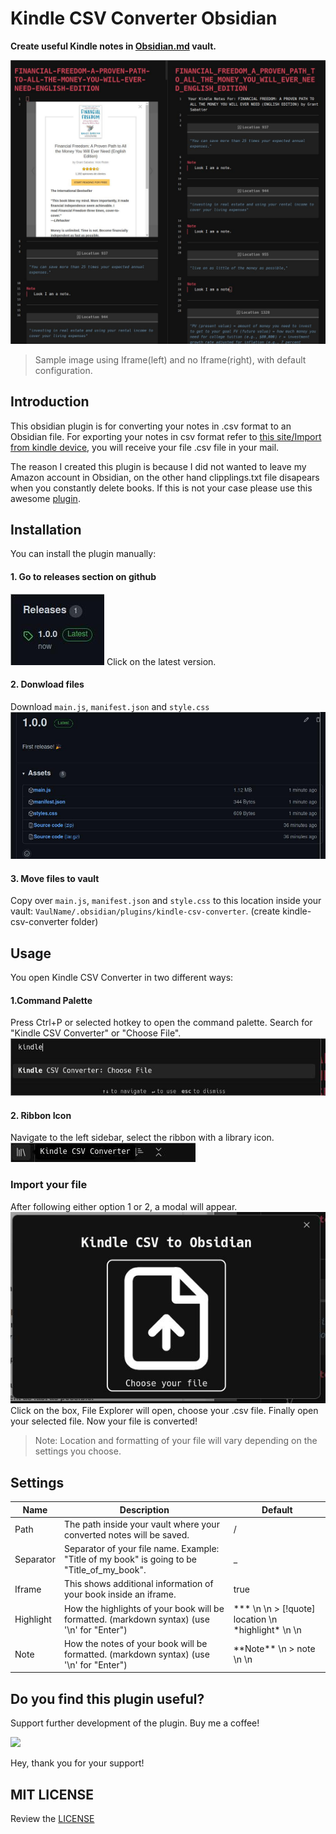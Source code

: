 # Kindle CSV Converter Obsidian
**Create useful Kindle notes in [Obsidian.md](https://obsidian.md/) vault.** 

![](https://github.com/alvaro-cas/kindle-csv-converter-obsidian/blob/main/assets/ss.jpg?raw=true)

> Sample image using Iframe(left) and no Iframe(right), with default configuration.



## Introduction

This obsidian plugin is for converting your notes in .csv format to an Obsidian file. For exporting your notes in csv format refer to [this site/Import from kindle device](https://medium.com/@keisuke_w/how-to-export-kindle-notes-and-highlights-ebce5812bbfc), you will receive your file .csv file in your mail.


The reason I created this plugin is because I did not wanted to leave my Amazon account in Obsidian, on the other hand clipplings.txt file disapears when you constantly delete books. If this is not your case please use this awesome [plugin](https://github.com/hadynz/obsidian-kindle-plugin).



## Installation
You can install the plugin manually:

#### 1. Go to releases section on github
![](https://github.com/alvaro-cas/kindle-csv-converter-obsidian/blob/main/assets/ss_003.jpg?raw=true)
Click on the latest version.

#### 2. Donwload files
Download `main.js`, `manifest.json` and `style.css`
![](https://github.com/alvaro-cas/kindle-csv-converter-obsidian/blob/main/assets/ss_004.jpg?raw=true)

#### 3. Move files to vault
Copy over `main.js`, `manifest.json` and `style.css` to this location inside your vault: `VaulName/.obsidian/plugins/kindle-csv-converter`. (create kindle-csv-converter folder)



## Usage
You open Kindle CSV Converter in two different ways: 

#### 1.Command Palette
Press Ctrl+P or selected hotkey to open the command palette. Search for "Kindle CSV Converter" or "Choose File".
![](https://raw.githubusercontent.com/alvaro-cas/kindle-csv-converter-obsidian/main/assets/ss_001.jpg)

#### 2. Ribbon Icon
Navigate to the left sidebar, select the ribbon with a library icon.
![](https://github.com/alvaro-cas/kindle-csv-converter-obsidian/blob/main/assets/ss_000.jpg?raw=true)

### Import your file
After following either option 1 or 2, a modal will appear.
![](https://github.com/alvaro-cas/kindle-csv-converter-obsidian/blob/main/assets/ss_002.jpg?raw=true)
Click on the box, File Explorer will open, choose your .csv file. Finally open your selected file. Now your file is converted!

> Note: Location and formatting of your file will vary depending on the settings you choose.



## Settings

| Name | Description | Default |
|--|--|--|
| Path | The path inside your vault where your converted notes will be saved. | / |
| Separator | Separator of your file name. Example: "Title of my book" is going to be "Title_of_my_book". | _ |
| Iframe | This shows additional information of your book inside an iframe. | true |
| Highlight | How the highlights of your book will be formatted. (markdown syntax) (use '\n' for "Enter") | *** \n \n > [!quote] location \n \*highlight\* \n \n |
| Note | How the notes of your book will be formatted. (markdown syntax) (use '\n' for "Enter") | \*\*Note\*\* \n > note \n \n |



## Do you find this plugin useful?

Support further development of the plugin. Buy me a coffee!  

<a href="https://www.buymeacoffee.com/alvaro.cas"><img src="https://img.buymeacoffee.com/button-api/?text=Buy me a coffee&emoji=&slug=alvaro.cas&button_colour=FFDD00&font_colour=000000&font_family=Inter&outline_colour=000000&coffee_colour=ffffff"></a>

Hey, thank you for your support!



## MIT LICENSE
Review the [LICENSE](https://github.com/alvaro-cas/kindle-csv-converter-obsidian/blob/main/LICENSE)
